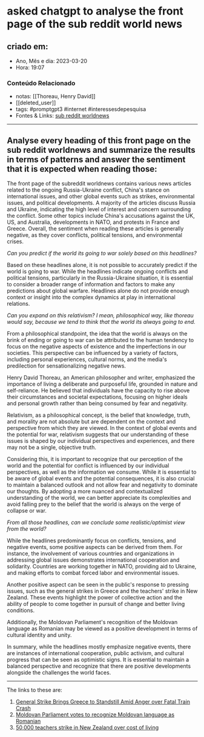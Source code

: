 # asked chatgpt to analyse the front page of the sub reddit world news

## criado em: 
-  Ano, Mês e dia: 2023-03-20
- Hora: 19:07

### Conteúdo Relacionado
- notas: [[Thoreau, Henry David]]
- [[deleted_user]]
- tags: #promptgpt3 #internet #interessesdepesquisa 
- Fontes & Links: [sub reddit worldnews](https://www.reddit.com/r/worldnews/top/?t=week)
---
## Analyse every heading of this front page on the sub reddit worldnews and summarize the results in terms of patterns and answer the sentiment that it is expected when reading those:

The front page of the subreddit worldnews contains various news articles related to the ongoing Russia-Ukraine conflict, China's stance on international issues, and other global events such as strikes, environmental issues, and political developments. A majority of the articles discuss Russia and Ukraine, indicating the high level of interest and concern surrounding the conflict. Some other topics include China's accusations against the UK, US, and Australia, developments in NATO, and protests in France and Greece. Overall, the sentiment when reading these articles is generally negative, as they cover conflicts, political tensions, and environmental crises.

*Can you predict if the world its going to war solely based on this headlines?*

Based on these headlines alone, it is not possible to accurately predict if the world is going to war. While the headlines indicate ongoing conflicts and political tensions, particularly in the Russia-Ukraine situation, it is essential to consider a broader range of information and factors to make any predictions about global warfare. Headlines alone do not provide enough context or insight into the complex dynamics at play in international relations.

*Can you expand on this relativism? I mean, philosophical way, like thoreau would say, because we tend to think that the world its always going to end.*

From a philosophical standpoint, the idea that the world is always on the brink of ending or going to war can be attributed to the human tendency to focus on the negative aspects of existence and the imperfections in our societies. This perspective can be influenced by a variety of factors, including personal experiences, cultural norms, and the media's predilection for sensationalizing negative news.

Henry David Thoreau, an American philosopher and writer, emphasized the importance of living a deliberate and purposeful life, grounded in nature and self-reliance. He believed that individuals have the capacity to rise above their circumstances and societal expectations, focusing on higher ideals and personal growth rather than being consumed by fear and negativity.

Relativism, as a philosophical concept, is the belief that knowledge, truth, and morality are not absolute but are dependent on the context and perspective from which they are viewed. In the context of global events and the potential for war, relativism suggests that our understanding of these issues is shaped by our individual perspectives and experiences, and there may not be a single, objective truth.

Considering this, it is important to recognize that our perception of the world and the potential for conflict is influenced by our individual perspectives, as well as the information we consume. While it is essential to be aware of global events and the potential consequences, it is also crucial to maintain a balanced outlook and not allow fear and negativity to dominate our thoughts. By adopting a more nuanced and contextualized understanding of the world, we can better appreciate its complexities and avoid falling prey to the belief that the world is always on the verge of collapse or war.

*From all those headlines, can we conclude some realistic/optimist view from the world?*

While the headlines predominantly focus on conflicts, tensions, and negative events, some positive aspects can be derived from them. For instance, the involvement of various countries and organizations in addressing global issues demonstrates international cooperation and solidarity. Countries are working together in NATO, providing aid to Ukraine, and making efforts to combat forced labor and environmental issues.

Another positive aspect can be seen in the public's response to pressing issues, such as the general strikes in Greece and the teachers' strike in New Zealand. These events highlight the power of collective action and the ability of people to come together in pursuit of change and better living conditions.

Additionally, the Moldovan Parliament's recognition of the Moldovan language as Romanian may be viewed as a positive development in terms of cultural identity and unity.

In summary, while the headlines mostly emphasize negative events, there are instances of international cooperation, public activism, and cultural progress that can be seen as optimistic signs. It is essential to maintain a balanced perspective and recognize that there are positive developments alongside the challenges the world faces.

---

The links to these are:
1. [General Strike Brings Greece to Standstill Amid Anger over Fatal Train Crash](https://www.reddit.com/r/worldnews/comments/11ubr4w/general_strike_brings_greece_to_standstill_amid/)
2. [Moldovan Parliament votes to recognize Moldovan language as Romanian](https://www.reddit.com/r/worldnews/comments/11t63n2/moldovan_parliament_votes_to_recognize_moldovan/)
3. [50,000 teachers strike in New Zealand over cost of living](https://www.reddit.com/r/worldnews/comments/11sli0t/50000_teachers_strike_in_new_zealand_over_cost_of/)


